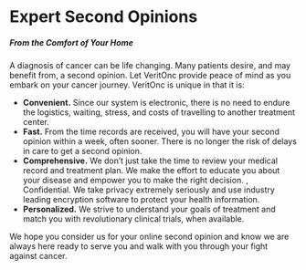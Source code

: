 ---
---

# Expert Second Opinions
##### From the Comfort of Your Home

A diagnosis of cancer can be life changing. Many patients desire, and may benefit from, a second opinion. Let VeritOnc provide peace of mind as you embark on your cancer journey. VeritOnc is unique in that it is:

- **Convenient.** Since our system is electronic, there is no need to endure the logistics, waiting, stress, and costs of travelling to another treatment center.
- **Fast.** From the time records are received, you will have your second opinion within a week, often sooner. There is no longer the risk of delays in care to get a second opinion.
- **Comprehensive.** We don’t just take the time to review your medical record and treatment plan. We make the effort to educate you about your disease and empower you to make the right decision. , Confidential. We take privacy extremely seriously and use industry leading encryption software to protect your health information.
- **Personalized.** We strive to understand your goals of treatment and match you with revolutionary clinical trials, when available.

We hope you consider us for your online second opinion and know we are always here ready to serve you and walk with you through your fight against cancer.